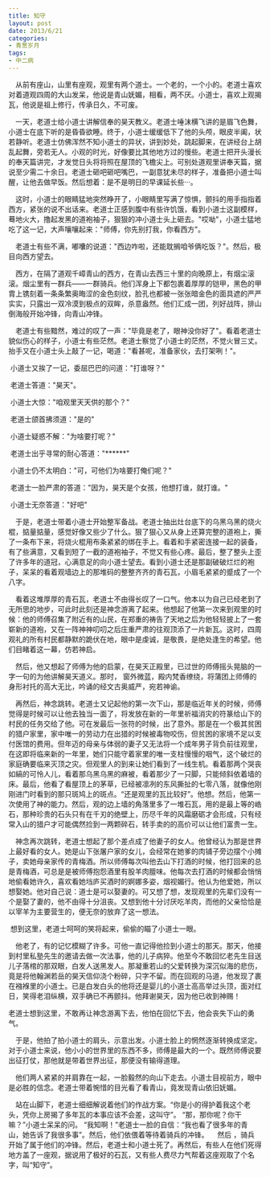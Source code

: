 ```yaml
---
title: 知守
layout: post
date: 2013/6/21
categories:
- 青葱岁月
tags:
- 中二病
---
```


&emsp;从前有座山，山里有座观，观里有两个道士。一个老的，一个小的。老道士喜欢对着道观四周的大山发呆，他说是青山妩媚，相看，两不厌。小道士，喜欢上观揭瓦，他说是祖上修行，传承日久，不可废。

 &emsp;一天，老道士给小道士讲解信奉的昊天教义。老道士唾沫横飞讲的是眉飞色舞，小道士在底下听的是昏昏欲睡。终于，小道士缓缓低下了他的头颅，眼皮半阖，状若静听。老道士仿佛浑然不知小道士的异状，讲到妙处，跳起脚来，在讲经台上胡乱起舞，旁若无人。小观的时光，好像要比其他地方过的慢些。老道士把开头漫长的奉天篇讲完，才发觉日头将将照在屋顶的飞檐尖上。可别处道观里讲奉天篇，据说至少需二十余日。老道士砸吧砸吧嘴巴，一副意犹未尽的样子，准备把小道士叫醒，让他去做早饭。然后想着：是不是明日的早课延长些···。

&emsp;这时，小道士的眼睛猛地突然睁开了，小眼睛里写满了惊惧，颤抖的用手指指着西方，紧张的说不出话来。老道士正感到腹中有些许饥饿，看到小道士这副模样，蓦地火大，撸起发黑的道袍袖子，狠狠的冲小道士头上砸去。"哎呦"，小道士猛地吃了这一记，大声嚷嚷起来："师傅，你先别打我，你看西方"。

&emsp;老道士有些不满，嘟囔的说道："西边咋啦，还能耽搁咱爷俩吃饭？"。然后，极目向西方望去。

&emsp;西方，在隔了道观千嶂青山的西方，在青山去西三十里的向晚原上，有烟尘滚滚。烟尘里有一群兵——一群骑兵。他们浑身上下都包裹着厚厚的铠甲，黑色的甲胄上镌刻着一条条繁奥晦涩的金色刻纹，脸孔也都被一张张暗金色的面具遮的严严实实，只露出一双冷漠到极点的双眸，杀意盎然。他们汇成一团，列好战阵，排山倒海般开始冲锋，向青山冲锋。

&emsp;老道士有些黯然，难过的叹了一声："毕竟是老了，眼神没你好了"。看着老道士貌似伤心的样子，小道士有些茫然。老道士察觉了小道士的茫然，不觉火冒三丈。抬手又在小道士头上敲了一记，喝道："看甚呢，准备家伙，去打架咧！"。

​    小道士又挨了一记，委屈巴巴的问道："打谁呀？"

​    老道士答道："昊天"。

​    小道士大惊："咱观里天天供的那个？"

​    老道士颌首拂须道："是的"

​    小道士疑惑不解："为啥要打呢？"

​    老道士出乎寻常的耐心答道："******"

​    小道士仍不太明白："可，可他们为啥要打俺们呢？"

​    老道士一脸严肃的答道："因为，昊天是个女孩，他想打谁，就打谁。"

​    小道士无奈答道："好吧"

&emsp;于是，老道士带着小道士开始整军备战。老道士抽出灶台底下的乌黑乌黑的烧火棍，掂量掂量，感觉好像又些少了什么。狠了狠心又从身上还算完整的道袍上，撕了一条布下来，将烧火棍用布条紧紧的绑在手上。看着和手紧密连接一起的装备，有了些满意，又看到短了一截的道袍袖子，不觉又有些心疼。最后，整了整头上歪了许多年的道冠，心满意足的向小道士望去。看到小道士还是那副破破烂烂的袍子，呆呆的看着观墙边上的那堆码的整整齐齐的青石瓦，小眉毛紧紧的蹙成了一个八字。

&emsp;看着这堆厚厚的青石瓦，老道士不由得长叹了一口气。他本以为自己已经老到了无所思的地步，可此时此刻还是神念游离了起来。他想起了他第一次来到观里的时候：他的师傅召集了附近有的山民，在郑重的祷告了天地之后为他轻轻披上了一套崭新的道袍，又在一阵神神叨叨之后庄重严肃的往观顶添了一片新瓦。这时，四周观礼的所有村民都静默的跪伏在地，眼中是虔诚，是敬畏，是绝处逢生的希望。他们目睹着这一幕，仿若神启。

&emsp;然后，他又想起了师傅为他的启蒙，在昊天正殿里，已过世的师傅摇头晃脑的一字一句的为他讲解昊天道义。那时， 窗外微蓝，殿内梵香缭绕，将蒲团上师傅的身形衬托的高大无比，吟诵的经文古奥威严，宛若神谕。

 &emsp;再然后，神念跳转。老道士又记起他的第一次下山，那是临近年关的时候，师傅觉得是时候可以让他去独当一面了，将发放在新的一年里祈福消灾的符篆给山下的村民的任务交给了他。可在发最后一张符的时候，出了意外。那是在一个极其贫困的猎户家里，家中唯一的劳动力在出猎的时候被毒物咬伤，但贫困的家境不足以支付医馆的费用。但年迈的母亲与体弱的妻子又无法将一个成年男子背负前往观里，在这即将临来新的一年里，她们只能守着家里的唯一支柱慢慢的咽气，这个破烂的家庭确要临来灭顶之灾。但观里人的到来让她们看到了一线生机。看着那两个哭丧如縞的可怜人儿，看着那乌黑乌黑的麻被，看着那少了一只脚，只能倾斜依着墙的床。最后，他看了看屋顶上的茅草，已经被凛冽的东风撕扯的七零八落，就像他刚刚进门时看到的那只斑鸠上的斑点。“还是观里的瓦比较好”。他想。然后，他第一次使用了神的能力。然后，观的边上墙的角落里多了一堆石瓦，用的是最上等的峼石，那种珍贵的石头只有在千刃的绝壁上，历尽千年的风霜磨砺才会形成，只有经常入山的猎户才可能偶然捡到一两颗碎石，转手卖的的高价可以让他们富贵一生。

&emsp;神念再次跳转，老道士想起了那个差点成了他妻子的女人。他曾经认为那是世界上最好看的女人。她是山下张屠户家的女儿，会经常在她爹的肉铺子旁边摆个小摊子，卖她母亲家传的青梅酒。所以师傅每次叫他去山下打酒的时候，他打回来的总是青梅酒，可总是是被师傅抱怨酒里有股羊肉膻味。他每次去打酒的时候都会悄悄地偷看她许久，喜欢看她垱庐买酒时的婀娜多姿，烟视媚行。他认为他爱她，所以想娶她。他对自己说：道士是可以娶妻的。可又想了想，发现观里的先辈们没有一个是娶了妻的，他不由得十分沮丧。又想到他十分讨厌吃羊肉，而他的父亲恰恰是以宰羊为主要营生的，便无奈的放弃了这一想法。

​    想到这里，老道士呵呵的笑将起来，偷偷的瞄了小道士一眼。

&emsp;他老了，有的记忆模糊了许多。可他一直记得他捡到小道士的那天。那天，他接到村里私塾先生的邀请去做一次法事，他的儿子病猝。他至今不敢回忆老先生目送儿子落棺的那双眼，白发人送黑发人。那凝重若山的父爱转换为深沉似海的悲伤，竟是将他翰渊若岳的昊天信仰浇个粉碎，只字不留。而在回观的马道，他发现了裹在襁褓里的小道士。已是白发白头的他将还是婴儿的小道士高高举过头顶，面对红日，笑得老泪纵横，双手确已不再颤抖。他拜谢昊天，因为他已收到神赐！

​    老道士想到这里，不敢再让神念游离下去，他怕在回忆下去，他会丧失下山的勇气。

&emsp;于是，他拍了拍小道士的肩头，示意出发。小道士脸上的惘然逐渐转换成坚定。对于小道士来说，他小小的世界里的东西不多，师傅是最大的一个。既然师傅说要出征打仗，那他就是带着世界出征，那便没有输得道理。

&emsp;他们两人紧紧的并肩靠在一起，一脸毅然的向山下走去。小道士目视前方，眼中是必胜的信念。老道士带着惋惜的目光看了看青山，竟发现青山依旧妩媚。

&emsp;站在山脚下，老道士细细解说着他们的作战方案。“你是小的得护着我这个老头，凭你上房揭了多年瓦的本事应该不会差，这叫守”。       “那，那你呢？你干嘛？”小道士呆呆的问。      “我知啊！”老道士一脸的自信：“我也看了很多年的青山，她告诉了我很多事”。然后，他们依偎着等待着骑兵的冲锋。
&emsp;然后 ，骑兵开始了属于他们的冲锋。然后，老道士和小道士死了。再然后，有些人在他们死得地方盖了一座观，据说用了极好的石瓦，又有些人费尽力气帮着这座观取了个名字，叫“知守”。